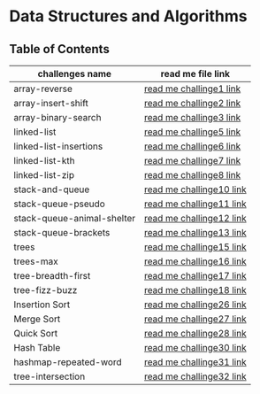 # Data Structures and Algorithms

## Table of Contents
|challenges name|read me file link|
|-----------|-----------|
|array-reverse|[read me challinge1 link](./javascript/js-array-reverse/README.md)|
|array-insert-shift|[read me challinge2 link](./javascript/array-insert-shiftjs/README.md)|
|array-binary-search|[read me challinge3 link](./javascript/array-binary-searchjs/README.MD)|
|linked-list|[read me challinge5 link](./javascript/linked-list/README.md)|
|linked-list-insertions|[read me challinge6 link](./javascript/linked-list/README.md)|
|linked-list-kth|[read me challinge7 link](./javascript/linked-list/README.md)|
|linked-list-zip|[read me challinge8 link](./javascript/linked-list/README.md)|
|stack-and-queue|[read me challinge10 link](./javascript/stack-and-queue/README.md)|
|stack-queue-pseudo|[read me challinge11 link](./javascript/stack-and-queue/stack-queue-pseudo/README.md)|
|stack-queue-animal-shelter|[read me challinge12 link](./javascript/stack-and-queue/stackqueueanimalshelter/README.md)|
|stack-queue-brackets|[read me challinge13 link](./javascript/stack-and-queue/stack-queue-brackets/README.md)|
|trees|[read me challinge15 link](./javascript/Trees/README.md)|
|trees-max|[read me challinge16 link](./javascript/Trees/treeMax/README.md)|
|tree-breadth-first|[read me challinge17 link](./javascript/Trees/tree-breadth-first/README.md)|
|tree-fizz-buzz|[read me challinge18 link](./javascript/Trees/tree-fizz-buzz/README.md)|
|Insertion Sort|[read me challinge26 link](./javascript/InsertionSort/README.md)|
|Merge Sort|[read me challinge27 link](./javascript/MergeSort/README.md)|
|Quick Sort|[read me challinge28 link](./javascript/QuickSort/README.md)|
|Hash Table|[read me challinge30 link](./javascript/Hashtable/README.md)|
|hashmap-repeated-word|[read me challinge31 link](./javascript/hashmap-repeated-word/README.md)|
|tree-intersection|[read me challinge32 link](./javascript/treeIntersection/README.md)|

